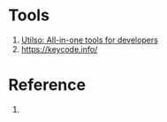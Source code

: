 # Tools

1. [Utilso: All-in-one tools for developers](https://utilso.com/)
1. https://keycode.info/

# Reference

1. []()

